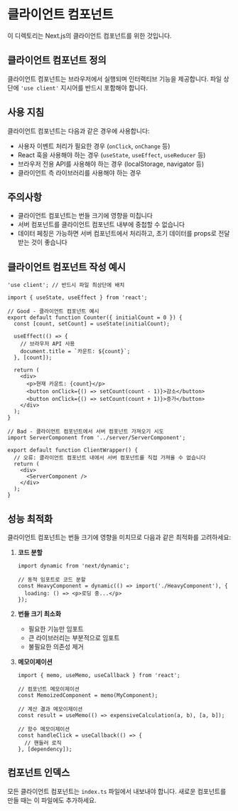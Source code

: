 # 클라이언트 컴포넌트

이 디렉토리는 Next.js의 클라이언트 컴포넌트를 위한 것입니다.

## 클라이언트 컴포넌트 정의

클라이언트 컴포넌트는 브라우저에서 실행되며 인터랙티브 기능을 제공합니다. 파일 상단에 `'use client'` 지시어를 반드시 포함해야 합니다.

## 사용 지침

클라이언트 컴포넌트는 다음과 같은 경우에 사용합니다:

- 사용자 이벤트 처리가 필요한 경우 (`onClick`, `onChange` 등)
- React 훅을 사용해야 하는 경우 (`useState`, `useEffect`, `useReducer` 등)
- 브라우저 전용 API를 사용해야 하는 경우 (localStorage, navigator 등)
- 클라이언트 측 라이브러리를 사용해야 하는 경우

## 주의사항

- 클라이언트 컴포넌트는 번들 크기에 영향을 미칩니다
- 서버 컴포넌트를 클라이언트 컴포넌트 내부에 중첩할 수 없습니다
- 데이터 페칭은 가능하면 서버 컴포넌트에서 처리하고, 초기 데이터를 props로 전달받는 것이 좋습니다

## 클라이언트 컴포넌트 작성 예시

```tsx
'use client'; // 반드시 파일 최상단에 배치

import { useState, useEffect } from 'react';

// Good - 클라이언트 컴포넌트 예시
export default function Counter({ initialCount = 0 }) {
  const [count, setCount] = useState(initialCount);
  
  useEffect(() => {
    // 브라우저 API 사용
    document.title = `카운트: ${count}`;
  }, [count]);
  
  return (
    <div>
      <p>현재 카운트: {count}</p>
      <button onClick={() => setCount(count - 1)}>감소</button>
      <button onClick={() => setCount(count + 1)}>증가</button>
    </div>
  );
}

// Bad - 클라이언트 컴포넌트에서 서버 컴포넌트 가져오기 시도
import ServerComponent from '../server/ServerComponent';

export default function ClientWrapper() {
  // 오류: 클라이언트 컴포넌트 내에서 서버 컴포넌트를 직접 가져올 수 없습니다
  return (
    <div>
      <ServerComponent />
    </div>
  );
}
```

## 성능 최적화

클라이언트 컴포넌트는 번들 크기에 영향을 미치므로 다음과 같은 최적화를 고려하세요:

1. **코드 분할**
   ```tsx
   import dynamic from 'next/dynamic';
   
   // 동적 임포트로 코드 분할
   const HeavyComponent = dynamic(() => import('./HeavyComponent'), {
     loading: () => <p>로딩 중...</p>
   });
   ```

2. **번들 크기 최소화**
   - 필요한 기능만 임포트
   - 큰 라이브러리는 부분적으로 임포트
   - 불필요한 의존성 제거

3. **메모이제이션**
   ```tsx
   import { memo, useMemo, useCallback } from 'react';
   
   // 컴포넌트 메모이제이션
   const MemoizedComponent = memo(MyComponent);
   
   // 계산 결과 메모이제이션
   const result = useMemo(() => expensiveCalculation(a, b), [a, b]);
   
   // 함수 메모이제이션
   const handleClick = useCallback(() => {
     // 핸들러 로직
   }, [dependency]);
   ```

## 컴포넌트 인덱스

모든 클라이언트 컴포넌트는 `index.ts` 파일에서 내보내야 합니다. 새로운 컴포넌트를 만들 때는 이 파일에도 추가하세요. 